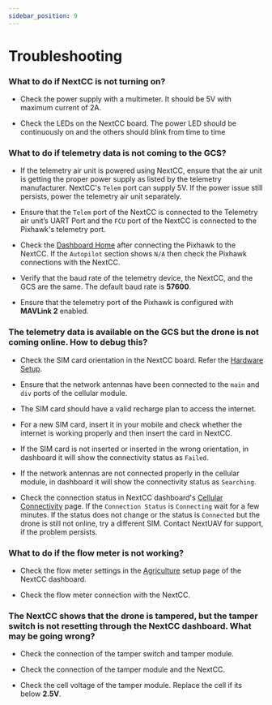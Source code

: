 ```yaml
---
sidebar_position: 9
---
```


# Troubleshooting

### What to do if NextCC is not turning on?

- Check the power supply with a multimeter. It should be 5V with maximum current of 2A.

- Check the LEDs on the NextCC board. The power LED should be continuously on and the others should blink from time to
  time

### What to do if telemetry data is not coming to the GCS?

- If the telemetry air unit is powered using NextCC, ensure that the air unit is getting the proper power supply as
  listed by the telemetry manufacturer. NextCC's `Telem` port can supply 5V. If the power issue still persists, power
  the telemetry air unit separately.

- Ensure that the `Telem` port of the NextCC is connected to the Telemetry air unit’s UART Port and the `FCU` port of
  the NextCC is connected to the Pixhawk's telemetry port.

- Check the [Dashboard Home](/next-cc/dashboard-home.md) after connecting the Pixhawk to the NextCC. If the `Autopilot`
  section shows `N/A` then check the Pixhawk connections with the NextCC.

- Verify that the baud rate of the telemetry device, the NextCC, and the GCS are the same. The default baud rate is
  **57600**.

- Ensure that the telemetry port of the Pixhawk is configured with **MAVLink 2** enabled.

### The telemetry data is available on the GCS but the drone is not coming online. How to debug this?

- Check the SIM card orientation in the NextCC board. Refer the [Hardware Setup](/next-cc/getting-started/hardware-setup.md).

- Ensure that the network antennas have been connected to the `main` and `div` ports of the cellular module.

- The SIM card should have a valid recharge plan to access the internet.

- For a new SIM card, insert it in your mobile and check whether the internet is working properly and then insert the
  card in NextCC.

- If the SIM card is not inserted or inserted in the wrong orientation, in dashboard it will show the connectivity
  status as `Failed`.

- If the network antennas are not connected properly in the cellular module, in dashboard it will show the connectivity
  status as `Searching`.

- Check the connection status in NextCC dashboard's [Cellular Connectivity](/next-cc/connectivity/cellular.md) page. If
  the `Connection Status` is `Connecting` wait for a few minutes. If the status does not change or the status is
  `Connected` but the drone is still not online, try a different SIM. Contact NextUAV for support, if the problem
  persists.

### What to do if the flow meter is not working?

* Check the flow meter settings in the [Agriculture](/next-cc/agriculture.md) setup page of the NextCC dashboard.

* Check the flow meter connection with the NextCC.

### The NextCC shows that the drone is tampered, but the tamper switch is not resetting through the NextCC dashboard. What may be going wrong?

* Check the connection of the tamper switch and tamper module. 

* Check the connection of the tamper module and the NextCC.
  
* Check the cell voltage of the tamper module. Replace the cell if its below **2.5V**.
